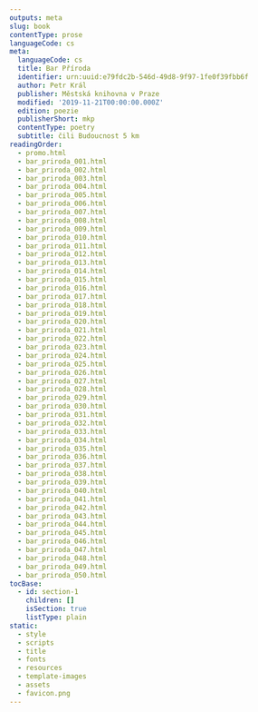 ```yaml
---
outputs: meta
slug: book
contentType: prose
languageCode: cs
meta:
  languageCode: cs
  title: Bar Příroda
  identifier: urn:uuid:e79fdc2b-546d-49d8-9f97-1fe0f39fbb6f
  author: Petr Král
  publisher: Městská knihovna v Praze
  modified: '2019-11-21T00:00:00.000Z'
  edition: poezie
  publisherShort: mkp
  contentType: poetry
  subtitle: čili Budoucnost 5 km
readingOrder:
  - promo.html
  - bar_priroda_001.html
  - bar_priroda_002.html
  - bar_priroda_003.html
  - bar_priroda_004.html
  - bar_priroda_005.html
  - bar_priroda_006.html
  - bar_priroda_007.html
  - bar_priroda_008.html
  - bar_priroda_009.html
  - bar_priroda_010.html
  - bar_priroda_011.html
  - bar_priroda_012.html
  - bar_priroda_013.html
  - bar_priroda_014.html
  - bar_priroda_015.html
  - bar_priroda_016.html
  - bar_priroda_017.html
  - bar_priroda_018.html
  - bar_priroda_019.html
  - bar_priroda_020.html
  - bar_priroda_021.html
  - bar_priroda_022.html
  - bar_priroda_023.html
  - bar_priroda_024.html
  - bar_priroda_025.html
  - bar_priroda_026.html
  - bar_priroda_027.html
  - bar_priroda_028.html
  - bar_priroda_029.html
  - bar_priroda_030.html
  - bar_priroda_031.html
  - bar_priroda_032.html
  - bar_priroda_033.html
  - bar_priroda_034.html
  - bar_priroda_035.html
  - bar_priroda_036.html
  - bar_priroda_037.html
  - bar_priroda_038.html
  - bar_priroda_039.html
  - bar_priroda_040.html
  - bar_priroda_041.html
  - bar_priroda_042.html
  - bar_priroda_043.html
  - bar_priroda_044.html
  - bar_priroda_045.html
  - bar_priroda_046.html
  - bar_priroda_047.html
  - bar_priroda_048.html
  - bar_priroda_049.html
  - bar_priroda_050.html
tocBase:
  - id: section-1
    children: []
    isSection: true
    listType: plain
static:
  - style
  - scripts
  - title
  - fonts
  - resources
  - template-images
  - assets
  - favicon.png
---
```

